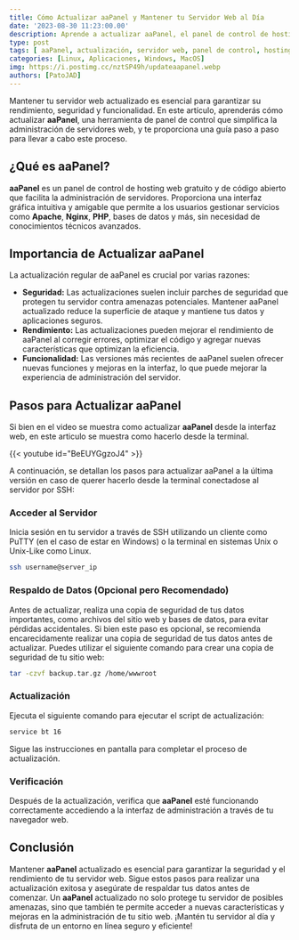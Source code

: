 ```yaml
---
title: Cómo Actualizar aaPanel y Mantener tu Servidor Web al Día
date: '2023-08-30 11:23:00.00'
description: Aprende a actualizar aaPanel, el panel de control de hosting web, para mejorar la seguridad y el rendimiento de tu servidor. Sigue esta guía paso a paso para una actualización exitosa y sin complicaciones.
type: post
tags: [ aaPanel, actualización, servidor web, panel de control, hosting, seguridad, rendimiento, actualización de software, administración de servidores,aapanel, cpanel, panel, webserver, simple, instalacion, gratis, debian, ubuntu, centos, deepin, python, php, mysql, actualizacion, update]
categories: [Linux, Aplicaciones, Windows, MacOS]
img: https://i.postimg.cc/nztSP49h/updateaapanel.webp
authors: [PatoJAD]
---
```


Mantener tu servidor web actualizado es esencial para garantizar su rendimiento, seguridad y funcionalidad. En este artículo, aprenderás cómo actualizar **aaPanel**, una herramienta de panel de control que simplifica la administración de servidores web, y te proporciona una guía paso a paso para llevar a cabo este proceso.

## ¿Qué es aaPanel?

**aaPanel** es un panel de control de hosting web gratuito y de código abierto que facilita la administración de servidores. Proporciona una interfaz gráfica intuitiva y amigable que permite a los usuarios gestionar servicios como **Apache**, **Nginx**, **PHP**, bases de datos y más, sin necesidad de conocimientos técnicos avanzados.

## Importancia de Actualizar aaPanel

La actualización regular de aaPanel es crucial por varias razones:

* **Seguridad:** Las actualizaciones suelen incluir parches de seguridad que protegen tu servidor contra amenazas potenciales. Mantener aaPanel actualizado reduce la superficie de ataque y mantiene tus datos y aplicaciones seguros.
* **Rendimiento:** Las actualizaciones pueden mejorar el rendimiento de aaPanel al corregir errores, optimizar el código y agregar nuevas características que optimizan la eficiencia.
* **Funcionalidad:** Las versiones más recientes de aaPanel suelen ofrecer nuevas funciones y mejoras en la interfaz, lo que puede mejorar la experiencia de administración del servidor.

## Pasos para Actualizar aaPanel

Si bien en el video se muestra como actualizar **aaPanel** desde la interfaz web, en este articulo se muestra como hacerlo desde la terminal.

{{< youtube id="BeEUYGgzoJ4" >}}

A continuación, se detallan los pasos para actualizar aaPanel a la última versión en caso de querer hacerlo desde la terminal conectadose al servidor por SSH:

### Acceder al Servidor

Inicia sesión en tu servidor a través de SSH utilizando un cliente como PuTTY (en el caso de estar en Windows) o la terminal en sistemas Unix o Unix-Like como Linux.

```zsh
ssh username@server_ip
```

### Respaldo de Datos (Opcional pero Recomendado)

Antes de actualizar, realiza una copia de seguridad de tus datos importantes, como archivos del sitio web y bases de datos, para evitar pérdidas accidentales. Si bien este paso es opcional, se recomienda encarecidamente realizar una copia de seguridad de tus datos antes de actualizar. Puedes utilizar el siguiente comando para crear una copia de seguridad de tu sitio web:

```zsh
tar -czvf backup.tar.gz /home/wwwroot
```

### Actualización

Ejecuta el siguiente comando para ejecutar el script de actualización:

```zsh
service bt 16
```

Sigue las instrucciones en pantalla para completar el proceso de actualización.

### Verificación

Después de la actualización, verifica que **aaPanel** esté funcionando correctamente accediendo a la interfaz de administración a través de tu navegador web.

## Conclusión

Mantener **aaPanel** actualizado es esencial para garantizar la seguridad y el rendimiento de tu servidor web. Sigue estos pasos para realizar una actualización exitosa y asegúrate de respaldar tus datos antes de comenzar. Un **aaPanel** actualizado no solo protege tu servidor de posibles amenazas, sino que también te permite acceder a nuevas características y mejoras en la administración de tu sitio web. ¡Mantén tu servidor al día y disfruta de un entorno en línea seguro y eficiente!